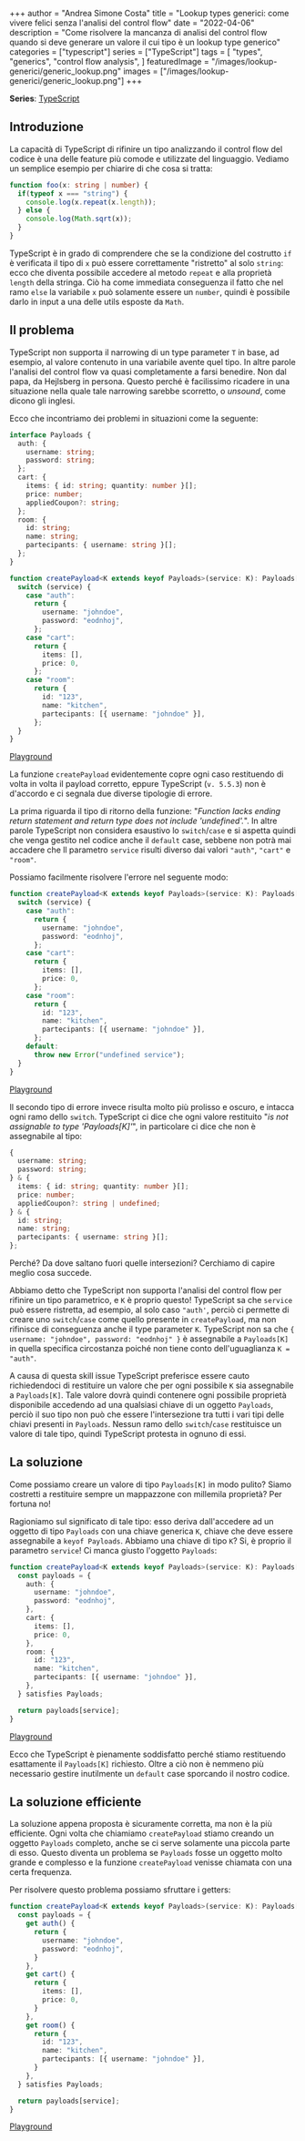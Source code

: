 +++
author = "Andrea Simone Costa"
title = "Lookup types generici: come vivere felici senza l'analisi del control flow"
date = "2022-04-06"
description = "Come risolvere la mancanza di analisi del control flow quando si deve generare un valore il cui tipo è un lookup type generico"
categories = ["typescript"]
series = ["TypeScript"]
tags = [
    "types",
    "generics",
    "control flow analysis",
]
featuredImage = "/images/lookup-generici/generic_lookup.png"
images = ["/images/lookup-generici/generic_lookup.png"]
+++

__Series__: [TypeScript](/it/series/typescript/)

## Introduzione

La capacità di TypeScript di rifinire un tipo analizzando il control flow del codice è una delle feature più comode e utilizzate del linguaggio. Vediamo un semplice esempio per chiarire di che cosa si tratta:

```ts
function foo(x: string | number) {
  if(typeof x === "string") {
    console.log(x.repeat(x.length));
  } else {
    console.log(Math.sqrt(x));
  }
}
```

TypeScript è in grado di comprendere che se la condizione del costrutto `if` è verificata il tipo di `x` può essere correttamente "ristretto" al solo `string`: ecco che diventa possibile accedere al metodo `repeat` e alla proprietà `length` della stringa. Ciò ha come immediata conseguenza il fatto che nel ramo `else` la variabile `x` può solamente essere un `number`, quindi è possibile darlo in input a una delle utils esposte da `Math`.

## Il problema

TypeScript non supporta il narrowing di un type parameter `T` in base, ad esempio, al valore contenuto in una variabile avente quel tipo. In altre parole l'analisi del control flow va quasi completamente a farsi benedire. Non dal papa, da Hejlsberg in persona. Questo perché è facilissimo ricadere in una situazione nella quale tale narrowing sarebbe scorretto, o _unsound_, come dicono gli inglesi.

Ecco che incontriamo dei problemi in situazioni come la seguente:

```ts
interface Payloads {
  auth: {
    username: string;
    password: string;
  };
  cart: {
    items: { id: string; quantity: number }[];
    price: number;
    appliedCoupon?: string;
  };
  room: {
    id: string;
    name: string;
    partecipants: { username: string }[];
  };
}

function createPayload<K extends keyof Payloads>(service: K): Payloads[K] {
  switch (service) {
    case "auth":
      return { 
        username: "johndoe",
        password: "eodnhoj",
      };
    case "cart":
      return { 
        items: [],
        price: 0,
      };
    case "room":
      return {
        id: "123",
        name: "kitchen",
        partecipants: [{ username: "johndoe" }],
      };
  }
}
```

[Playground](https://www.typescriptlang.org/play/?target=99&jsx=0&ts=5.5.3#code/JYOwLgpgTgZghgYwgAgApwJ4BsD2cAmAzsgN4BQyycArmABYBcpFly1h0IcAthE4WCigA5gG4WlAA5xChAO44o+foJHjKAX3XIEcKGCblWyYJG6FDJ5cgFCQY5AEdqccKYxMQ1bgCNoyDQBtAF1tKSEkT28-KDCqSUksYAh8AGEcakkcEAB+FTsxFi0WKBwcbkMJK3y1Kq5eGvs46X0IBGBpcAtSNg4oer4bVXsAkO1ijTIyGGoQBDBgbJ0oCDhIdGw8fAAeAGlkCAAPSBAiZABrCAwcGDRMXAJCAD4ACj6AN2BI5F2ASiYNg8iIFdsFmJR5KYEHRkG9oJ8kL9waxdBxkAAiGj0dEMKqUFZgaj9HrsTg8QbogBWODopxwEHRABpkNJZAolEx0RAcPgQHQcJT0QE4qiUOjdPocXjkASiSAeqYIOYmCFmZIIoMAAzCqqijGlcpS4z4iCE4lGY2UYDWdEARgATABmJnSygDTnnKF0CAgF2WqR6SDtTpgbqBEi9MkNDHU2n4elCjTBRnS4qaMiTIA)

La funzione `createPayload` evidentemente copre ogni caso restituendo di volta in volta il payload corretto, eppure TypeScript (`v. 5.5.3`) non è d'accordo e ci segnala due diverse tipologie di errore.

La prima riguarda il tipo di ritorno della funzione: "_Function lacks ending return statement and return type does not include 'undefined'._". In altre parole TypeScript non considera esaustivo lo `switch`/`case` e si aspetta quindi che venga gestito nel codice anche il `default` case, sebbene non potrà mai accadere che ll parametro `service` risulti diverso dai valori `"auth"`, `"cart"` e `"room"`.

Possiamo facilmente risolvere l'errore nel seguente modo:

```ts
function createPayload<K extends keyof Payloads>(service: K): Payloads[K] {
  switch (service) {
    case "auth":
      return { 
        username: "johndoe",
        password: "eodnhoj",
      };
    case "cart":
      return { 
        items: [],
        price: 0,
      };
    case "room":
      return {
        id: "123",
        name: "kitchen",
        partecipants: [{ username: "johndoe" }],
      };
    default:
      throw new Error("undefined service");
  }
}
```

[Playground](https://www.typescriptlang.org/play/?target=99&jsx=0&ts=5.5.3#code/JYOwLgpgTgZghgYwgAgApwJ4BsD2cAmAzsgN4BQyycArmABYBcpFly1h0IcAthE4WCigA5gG4WlAA5xChAO44o+foJHjKAX3XIEcKGCblWyYJG6FDJ5cgFCQY5AEdqccKYxMQ1bgCNoyDQBtAF1tKSEkT28-KDCqSUksYAh8AGEcakkcEAB+FTsxFi0WKBwcbkMJK3y1Kq5eGvs46X0IBGBpcAtSNg4oer4bVXsAkO1ijTIyGGoQBDBgbJ0oCDhIdGw8fAAeAGlkCAAPSBAiZABrCAwcGDRMXAJCAD4ACj6AN2BI5F2ASiYNg8iIFdsFmJR5KYEHRkG9oJ8kL9waxdBxkAAiGj0dEMKqUFZgaj9HrsTg8QbogBWODopxwEHRABpkNJZAolEx0RAcPgQHQcJT0QE4qiUOjdPocXjkASiSAeqYIOYmCFmZIIoMAAzCqqijGlcpS4z4iCE4lGY2UYDWdEARgATABmJnSygDTnnKF0CAgF2WqR6SDtTpgbqBEi9MkNDHU2n4elCjTBRnS4rGfAQeDULAGaX0UpyZAgCCFgCiUFKUBe6NmGZgoBSNnhXwZv3GZEmQA)

Il secondo tipo di errore invece risulta molto più prolisso e oscuro, e intacca ogni ramo dello `switch`. TypeScript ci dice che ogni valore restituito "_is not assignable to type 'Payloads[K]'_", in particolare ci dice che non è assegnabile al tipo:

```ts
{
  username: string;
  password: string;
} & {
  items: { id: string; quantity: number }[];
  price: number;
  appliedCoupon?: string | undefined;
} & {
  id: string;
  name: string;
  partecipants: { username: string }[];
};
```

Perché? Da dove saltano fuori quelle intersezioni? Cerchiamo di capire meglio cosa succede.

Abbiamo detto che TypeScript non supporta l'analisi del control flow per rifinire un tipo parametrico, e `K` è proprio questo! TypeScript sa che `service` può essere ristretta, ad esempio, al solo caso `"auth'`, perciò ci permette di creare uno `switch`/`case` come quello presente in `createPayload`, ma non rifinisce di conseguenza anche il type parameter `K`. TypeScript non sa che `{ username: "johndoe", password: "eodnhoj" }` è assegnabile a `Payloads[K]` in quella specifica circostanza poiché non tiene conto dell'uguaglianza `K = "auth"`.

A causa di questa skill issue TypeScript preferisce essere cauto richiedendoci di restituire un valore che per ogni possibile `K` sia assegnabile a `Payloads[K]`. Tale valore dovrà quindi contenere ogni possibile proprietà disponibile accedendo ad una qualsiasi chiave di un oggetto `Payloads`, perciò il suo tipo non può che essere l'intersezione tra tutti i vari tipi delle chiavi presenti in `Payloads`. Nessun ramo dello `switch`/`case` restituisce un valore di tale tipo, quindi TypeScript protesta in ognuno di essi.

## La soluzione

Come possiamo creare un valore di tipo `Payloads[K]` in modo pulito? Siamo costretti a restituire sempre un mappazzone con millemila proprietà? Per fortuna no!

Ragioniamo sul significato di tale tipo: esso deriva dall'accedere ad un oggetto di tipo `Payloads` con una chiave generica `K`, chiave che deve essere assegnabile a `keyof Payloads`. Abbiamo una chiave di tipo `K`? Si, è proprio il parametro `service`! Ci manca giusto l'oggetto `Payloads`:

```ts
function createPayload<K extends keyof Payloads>(service: K): Payloads[K] {
  const payloads = {
    auth: {
      username: "johndoe",
      password: "eodnhoj",
    },
    cart: {
      items: [],
      price: 0,
    },
    room: {
      id: "123",
      name: "kitchen",
      partecipants: [{ username: "johndoe" }],
    },
  } satisfies Payloads;

  return payloads[service];
}
```

[Playground](https://www.typescriptlang.org/play/?target=99&jsx=0&ts=5.5.3#code/JYOwLgpgTgZghgYwgAgApwJ4BsD2cAmAzsgN4BQyycArmABYBcpFly1h0IcAthE4WCigA5gG4WlAA5xChAO44o+foJHjKAX3XIEcKGCblWyYJG6FDJ5cgFCQY5AEdqccKYxMQ1bgCNoyDQBtAF1tKSEkT28-KDCqSUksYAh8AGEcakkcEAB+FTsxFi0WKBwcbkMJK3y1Kq5eGvs46X0IBGBpcAtSNg4oer4bVXsAkO1ijTIyGGoQBDBgbJ0oCDhIdGw8fAAeAGlkCAAPSBAiZABrCAwcGDRMXAJCAD4ACj6AN2BI5F2ASiYNg8iIFdsFmJQENkBMhpJtHsgALzg1g0eiVYyUdicHiDABEACscHRTjgILiADRVKQyeSKay4iA4fAgOg4fEUqoaSnGXT6dEY0wQcxMELcjGSCKDAAMYs0suQpXK-OMwHpAEYAEwAZg5GOQAyYuPOpgQdAgIF14r0kHanTA3UCJF62IayAJRJJZICwXlXKKNjWwEIMGSxEBW0I4hKEDA1H6MPuEcCHy+EFCZEmQA)

Ecco che TypeScript è pienamente soddisfatto perché stiamo restituendo esattamente il `Payloads[K]` richiesto. Oltre a ciò non è nemmeno più necessario gestire inutilmente un `default` case sporcando il nostro codice.

## La soluzione efficiente

La soluzione appena proposta è sicuramente corretta, ma non è la più efficiente. Ogni volta che chiamiamo `createPayload` stiamo creando un oggetto `Payloads` completo, anche se ci serve solamente una piccola parte di esso. Questo diventa un problema se `Payloads` fosse un oggetto molto grande e complesso e la funzione `createPayload` venisse chiamata con una certa frequenza.

Per risolvere questo problema possiamo sfruttare i getters:

```ts
function createPayload<K extends keyof Payloads>(service: K): Payloads[K] {
  const payloads = {
    get auth() {
      return {
        username: "johndoe",
        password: "eodnhoj",
      }
    },
    get cart() {
      return {
        items: [],
        price: 0,
      }
    },
    get room() {
      return {
        id: "123",
        name: "kitchen",
        partecipants: [{ username: "johndoe" }],
      }
    },
  } satisfies Payloads;

  return payloads[service];
}
```

[Playground](https://www.typescriptlang.org/play/?target=99&jsx=0&ts=5.5.3&ssl=42&ssc=2&pln=18&pc=1#code/JYOwLgpgTgZghgYwgAgApwJ4BsD2cAmAzsgN4BQyycArmABYBcpFly1h0IcAthE4WCigA5gG4WlAA5xChAO44o+foJHjKAX3XIEcKGCblWyYJG6FDJ5cgFCQY5AEdqccKYxMQ1bgCNoyDQBtAF1tKSEkT28-KDCqSUksYAh8AGEcakkcEAB+FTsxFi0WKBwcbkMJK3y1Kq5eGvs46X0IBGBpcAtSNg4oer4bVXsAkO1ijTIyGGoQBDBgbJ0oCDhIdGw8fAAeAGlkCAAPSBAiZABrCAwcGDRMXAJCAD4ACj6AN2BI5F2ASiYNg8iIFdsFmJQENkBMhpJtHsgALzg1jCCBgKi0OgvX7I4wrMDUfq44y9Tg8QYAIgAVjg6KccBAKQAaKrGaSyBRKJgUiA4fAgOg4KnM1kBKoaFnGVHo3T6bHEyj4wkgBWsUwQcxMEKSknhL6DAAMOuMkxNxuQ0uQpXK8qMJKVRLtuuA1gpAEYAEwAZhFusoA2551MCDoEBAvr9LUg7U6YG6gRIpP65O5NLp+AZFICwXNmnFOo0NjWwEIMGSxEBW0I4hKaOVMPuVcCH31oTIkyAA)
